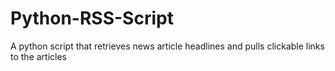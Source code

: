 # Python-RSS-Script
A python script that retrieves news article headlines and pulls clickable links to the articles
